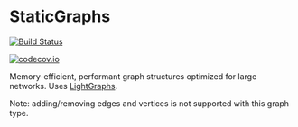 # StaticGraphs

[![Build Status](https://travis-ci.org/JuliaGraphs/StaticGraphs.jl.svg?branch=master)](https://travis-ci.org/JuliaGraphs/StaticGraphs.jl)

[![codecov.io](http://codecov.io/github/JuliaGraphs/StaticGraphs.jl/coverage.svg?branch=master)](http://codecov.io/github/JuliaGraphs/StaticGraphs.jl?branch=master)

Memory-efficient, performant graph structures optimized for large networks. 
Uses [LightGraphs](https://github.com/JuliaGraphs/LightGraphs.jl).

Note: adding/removing edges and vertices is not supported with this graph type.
